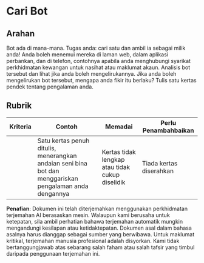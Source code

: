 # Cari Bot

## Arahan

Bot ada di mana-mana. Tugas anda: cari satu dan ambil ia sebagai milik anda! Anda boleh menemui mereka di laman web, dalam aplikasi perbankan, dan di telefon, contohnya apabila anda menghubungi syarikat perkhidmatan kewangan untuk nasihat atau maklumat akaun. Analisis bot tersebut dan lihat jika anda boleh mengelirukannya. Jika anda boleh mengelirukan bot tersebut, mengapa anda fikir itu berlaku? Tulis satu kertas pendek tentang pengalaman anda.

## Rubrik

| Kriteria | Contoh                                                                                                      | Memadai                                     | Perlu Penambahbaikan  |
| -------- | ----------------------------------------------------------------------------------------------------------- | ------------------------------------------- | --------------------- |
|          | Satu kertas penuh ditulis, menerangkan andaian seni bina bot dan menggariskan pengalaman anda dengannya      | Kertas tidak lengkap atau tidak cukup diselidik | Tiada kertas diserahkan |

**Penafian**:
Dokumen ini telah diterjemahkan menggunakan perkhidmatan terjemahan AI berasaskan mesin. Walaupun kami berusaha untuk ketepatan, sila ambil perhatian bahawa terjemahan automatik mungkin mengandungi kesilapan atau ketidaktepatan. Dokumen asal dalam bahasa asalnya harus dianggap sebagai sumber yang berwibawa. Untuk maklumat kritikal, terjemahan manusia profesional adalah disyorkan. Kami tidak bertanggungjawab atas sebarang salah faham atau salah tafsir yang timbul daripada penggunaan terjemahan ini.